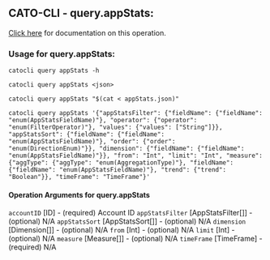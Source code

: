 
## CATO-CLI - query.appStats:
[Click here](https://api.catonetworks.com/documentation/#query-appStats) for documentation on this operation.

### Usage for query.appStats:

`catocli query appStats -h`

`catocli query appStats <json>`

`catocli query appStats "$(cat < appStats.json)"`

`catocli query appStats '{"appStatsFilter": {"fieldName": {"fieldName": "enum(AppStatsFieldName)"}, "operator": {"operator": "enum(FilterOperator)"}, "values": {"values": ["String"]}}, "appStatsSort": {"fieldName": {"fieldName": "enum(AppStatsFieldName)"}, "order": {"order": "enum(DirectionEnum)"}}, "dimension": {"fieldName": {"fieldName": "enum(AppStatsFieldName)"}}, "from": "Int", "limit": "Int", "measure": {"aggType": {"aggType": "enum(AggregationType)"}, "fieldName": {"fieldName": "enum(AppStatsFieldName)"}, "trend": {"trend": "Boolean"}}, "timeFrame": "TimeFrame"}'`

#### Operation Arguments for query.appStats ####
`accountID` [ID] - (required) Account ID 
`appStatsFilter` [AppStatsFilter[]] - (optional) N/A 
`appStatsSort` [AppStatsSort[]] - (optional) N/A 
`dimension` [Dimension[]] - (optional) N/A 
`from` [Int] - (optional) N/A 
`limit` [Int] - (optional) N/A 
`measure` [Measure[]] - (optional) N/A 
`timeFrame` [TimeFrame] - (required) N/A 
